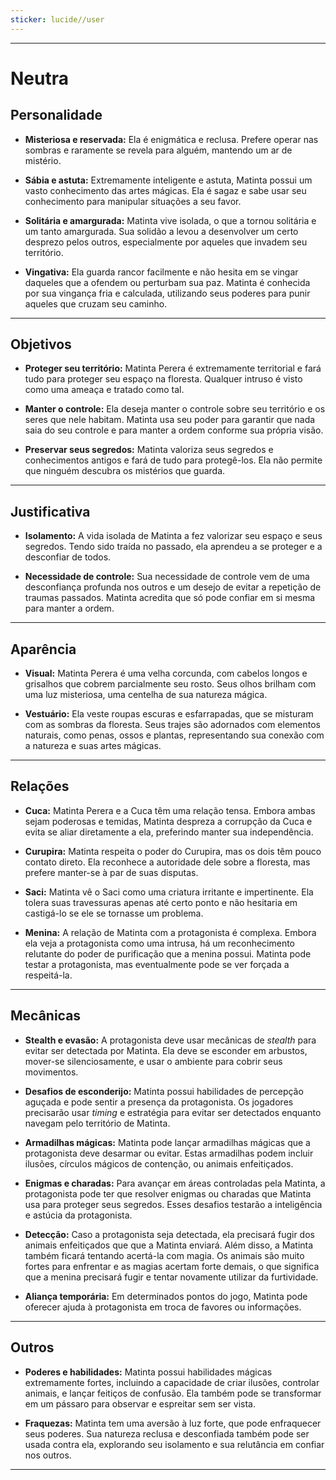```yaml
---
sticker: lucide//user
---
```

---
# Neutra

## Personalidade

- **Misteriosa e reservada:** Ela é enigmática e reclusa. Prefere operar nas sombras e raramente se revela para alguém, mantendo um ar de mistério.

- **Sábia e astuta:** Extremamente inteligente e astuta, Matinta possui um vasto conhecimento das artes mágicas. Ela é sagaz e sabe usar seu conhecimento para manipular situações a seu favor.

- **Solitária e amargurada:** Matinta vive isolada, o que a tornou solitária e um tanto amargurada. Sua solidão a levou a desenvolver um certo desprezo pelos outros, especialmente por aqueles que invadem seu território.

- **Vingativa:** Ela guarda rancor facilmente e não hesita em se vingar daqueles que a ofendem ou perturbam sua paz. Matinta é conhecida por sua vingança fria e calculada, utilizando seus poderes para punir aqueles que cruzam seu caminho.

---
## Objetivos

- **Proteger seu território:** Matinta Perera é extremamente territorial e fará tudo para proteger seu espaço na floresta. Qualquer intruso é visto como uma ameaça e tratado como tal.

- **Manter o controle:** Ela deseja manter o controle sobre seu território e os seres que nele habitam. Matinta usa seu poder para garantir que nada saia do seu controle e para manter a ordem conforme sua própria visão.

- **Preservar seus segredos:** Matinta valoriza seus segredos e conhecimentos antigos e fará de tudo para protegê-los. Ela não permite que ninguém descubra os mistérios que guarda.

---
## Justificativa

- **Isolamento:** A vida isolada de Matinta a fez valorizar seu espaço e seus segredos. Tendo sido traída no passado, ela aprendeu a se proteger e a desconfiar de todos.

- **Necessidade de controle:** Sua necessidade de controle vem de uma desconfiança profunda nos outros e um desejo de evitar a repetição de traumas passados. Matinta acredita que só pode confiar em si mesma para manter a ordem.

---
## Aparência 

- **Visual:** Matinta Perera é uma velha corcunda, com cabelos longos e grisalhos que cobrem parcialmente seu rosto. Seus olhos brilham com uma luz misteriosa, uma centelha de sua natureza mágica.

- **Vestuário:** Ela veste roupas escuras e esfarrapadas, que se misturam com as sombras da floresta. Seus trajes são adornados com elementos naturais, como penas, ossos e plantas, representando sua conexão com a natureza e suas artes mágicas.

---
## Relações

- **Cuca:** Matinta Perera e a Cuca têm uma relação tensa. Embora ambas sejam poderosas e temidas, Matinta despreza a corrupção da Cuca e evita se aliar diretamente a ela, preferindo manter sua independência.

- **Curupira:** Matinta respeita o poder do Curupira, mas os dois têm pouco contato direto. Ela reconhece a autoridade dele sobre a floresta, mas prefere manter-se à par de suas disputas.

- **Saci:** Matinta vê o Saci como uma criatura irritante e impertinente. Ela tolera suas travessuras apenas até certo ponto e não hesitaria em castigá-lo se ele se tornasse um problema.

- **Menina:** A relação de Matinta com a protagonista é complexa. Embora ela veja a protagonista como uma intrusa, há um reconhecimento relutante do poder de purificação que a menina possui. Matinta pode testar a protagonista, mas eventualmente pode se ver forçada a respeitá-la.

---
## Mecânicas

- **Stealth e evasão:** A protagonista deve usar mecânicas de *stealth* para evitar ser detectada por Matinta. Ela deve se esconder em arbustos, mover-se silenciosamente, e usar o ambiente para cobrir seus movimentos.

- **Desafios de esconderijo:** Matinta possui habilidades de percepção aguçada e pode sentir a presença da protagonista. Os jogadores precisarão usar *timing* e estratégia para evitar ser detectados enquanto navegam pelo território de Matinta.

- **Armadilhas mágicas:** Matinta pode lançar armadilhas mágicas que a protagonista deve desarmar ou evitar. Estas armadilhas podem incluir ilusões, círculos mágicos de contenção, ou animais enfeitiçados.

- **Enigmas e charadas:** Para avançar em áreas controladas pela Matinta, a protagonista pode ter que resolver enigmas ou charadas que Matinta usa para proteger seus segredos. Esses desafios testarão a inteligência e astúcia da protagonista.

- **Detecção:** Caso a protagonista seja detectada, ela precisará fugir dos animais enfeitiçados que que a Matinta enviará. Além disso, a Matinta também ficará tentando acertá-la com magia. Os animais são muito fortes para enfrentar e as magias acertam forte demais, o que significa que a menina precisará fugir e tentar novamente utilizar da furtividade.

- **Aliança temporária:** Em determinados pontos do jogo, Matinta pode oferecer ajuda à protagonista em troca de favores ou informações.

---
## Outros

- **Poderes e habilidades:** Matinta possui habilidades mágicas extremamente fortes, incluindo a capacidade de criar ilusões, controlar animais, e lançar feitiços de confusão. Ela também pode se transformar em um pássaro para observar e espreitar sem ser vista.

- **Fraquezas:** Matinta tem uma aversão à luz forte, que pode enfraquecer seus poderes. Sua natureza reclusa e desconfiada também pode ser usada contra ela, explorando seu isolamento e sua relutância em confiar nos outros.

---